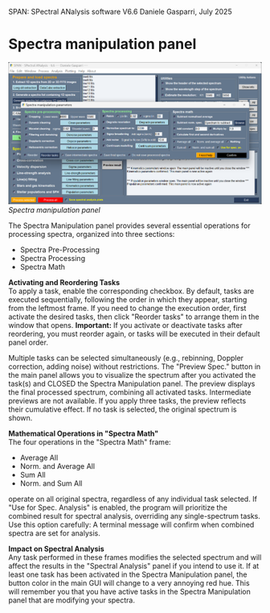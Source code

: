 SPAN: SPectral ANalysis software V6.6
Daniele Gasparri, July 2025

# Spectra manipulation panel #

![Spectra manipulation](img/spectra_manipulation.png)
*Spectra manipulation panel*


The Spectra Manipulation panel provides several essential operations for processing spectra, organized into three sections:

- Spectra Pre-Processing
- Spectra Processing
- Spectra Math


**Activating and Reordering Tasks**  
To apply a task, enable the corresponding checkbox.
By default, tasks are executed sequentially, following the order in which they appear, starting from the leftmost frame.
If you need to change the execution order, first activate the desired tasks, then click "Reorder tasks" to arrange them in the window that opens.
**Important:** If you activate or deactivate tasks after reordering, you must reorder again, or tasks will be executed in their default panel order.

Multiple tasks can be selected simultaneously (e.g., rebinning, Doppler correction, adding noise) without restrictions.
The "Preview Spec." button in the main panel allows you to visualize the spectrum after you activated the task(s) and CLOSED the Spectra Manipulation panel.
The preview displays the final processed spectrum, combining all activated tasks.
Intermediate previews are not available. If you apply three tasks, the preview reflects their cumulative effect.
If no task is selected, the original spectrum is shown.


**Mathematical Operations in "Spectra Math"**  
The four operations in the "Spectra Math" frame:

- Average All
- Norm. and Average All
- Sum All
- Norm. and Sum All 

operate on all original spectra, regardless of any individual task selected. If "Use for Spec. Analysis" is enabled, the program will prioritize the combined result for spectral analysis, overriding any single-spectrum tasks. Use this option carefully: A terminal message will confirm when combined spectra are set for analysis.


**Impact on Spectral Analysis**  
Any task performed in these frames modifies the selected spectrum and will affect the results in the "Spectral Analysis" panel if you intend to use it.
If at least one task has been activated in the Spectra Manipulation panel, the button color in the main GUI will change to a very annoying red hue. This will remember you that you have active tasks in the Spectra Manipulation panel that are modifying your spectra.
